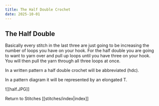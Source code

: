 ```yaml
---
title: The Half Double Crochet
date: 2025-10-01
---
```


## The Half Double
Basically every stitch in the last three are just going to be increasing the number of loops you have on your hook. For the half double you are going to want to yarn over and pull up loops until you have three on your hook. You will then pull the yarn through all three loops at once.  

In a written pattern a half double crochet will be abbreviated (hdc).

In a pattern diagram it will be represented by an elongated T.

![[half.JPG]]




Return to Stitches [[stitches/index|index]]